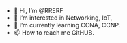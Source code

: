 - 👋 Hi, I’m @RRERF
- 👀 I’m interested in Networking, IoT, 
- 🌱 I’m currently learning CCNA, CCNP.
- 📫 How to reach me GitHUB.

<!---
RRERF/RRERF is a ✨ special ✨ repository because its `README.md` (this file) appears on your GitHub profile.
You can click the Preview link to take a look at your changes.
--->
